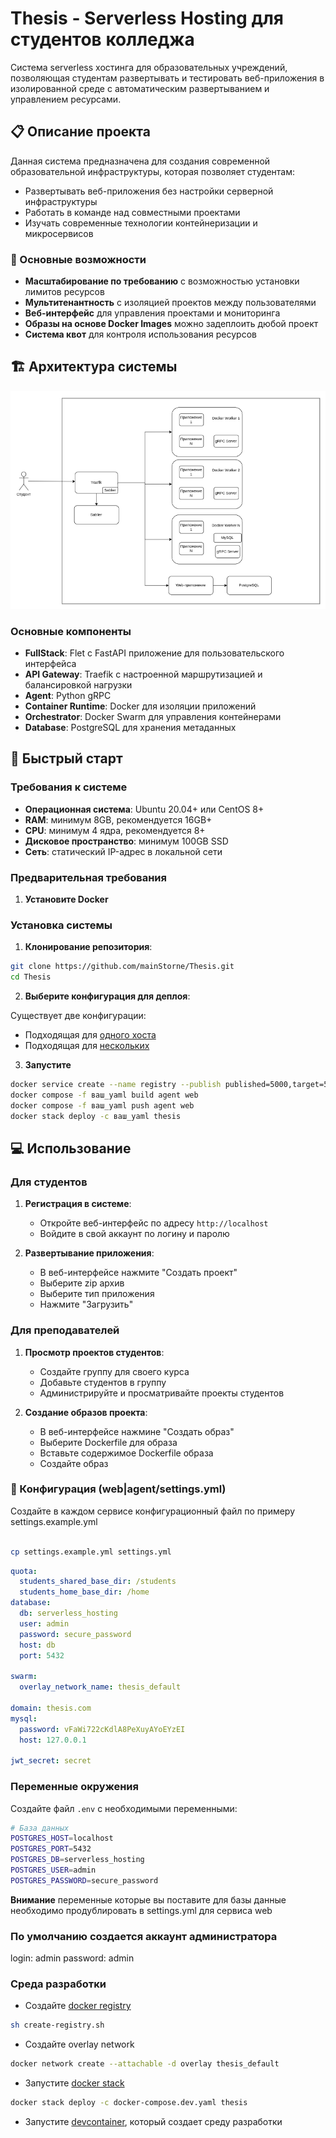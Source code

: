 # Thesis - Serverless Hosting для студентов колледжа

Система serverless хостинга для образовательных учреждений, позволяющая студентам развертывать и тестировать веб-приложения в изолированной среде с автоматическим развертыванием и управлением ресурсами.

## 📋 Описание проекта

Данная система предназначена для создания современной образовательной инфраструктуры, которая позволяет студентам:

- Развертывать веб-приложения без настройки серверной инфраструктуры
- Работать в команде над совместными проектами
- Изучать современные технологии контейнеризации и микросервисов

### 🎯 Основные возможности

- **Масштабирование по требованию** с возможностью установки лимитов ресурсов
- **Мультитенантность** с изоляцией проектов между пользователями
- **Веб-интерфейс** для управления проектами и мониторинга
- **Образы на основе Docker Images** можно задеплоить дюбой проект
- **Система квот** для контроля использования ресурсов

## 🏗️ Архитектура системы

![Architecture](./docs/architecture.png)

### Основные компоненты

- **FullStack**: Flet с FastAPI приложение для пользовательского интерфейса
- **API Gateway**: Traefik с настроенной маршрутизацией и балансировкой нагрузки
- **Agent**: Python gRPC
- **Container Runtime**: Docker для изоляции приложений
- **Orchestrator**: Docker Swarm для управления контейнерами
- **Database**: PostgreSQL для хранения метаданных

## 🚀 Быстрый старт

### Требования к системе

- **Операционная система**: Ubuntu 20.04+ или CentOS 8+
- **RAM**: минимум 8GB, рекомендуется 16GB+
- **CPU**: минимум 4 ядра, рекомендуется 8+
- **Дисковое пространство**: минимум 100GB SSD
- **Сеть**: статический IP-адрес в локальной сети

### Предварительная требования

1. **Установите Docker**

### Установка системы

1. **Клонирование репозитория**:

```bash
git clone https://github.com/mainStorne/Thesis.git
cd Thesis
```

2. **Выберите конфигурация для деплоя**:

Существует две конфигурации:

- Подходящая для [одного хоста](./docker-compose.prod.one-host.yaml)
- Подходящая для [нескольких](./docker-compose.prod.yaml)

3. **Запустите**

```bash
docker service create --name registry --publish published=5000,target=5000 registry:2
docker compose -f ваш_yaml build agent web
docker compose -f ваш_yaml push agent web
docker stack deploy -c ваш_yaml thesis
```

## 💻 Использование

### Для студентов

1. **Регистрация в системе**:
   - Откройте веб-интерфейс по адресу `http://localhost`
   - Войдите в свой аккаунт по логину и паролю

2. **Развертывание приложения**:
   - В веб-интерфейсе нажмите "Создать проект"
   - Выберите zip архив
   - Выберите тип приложения
   - Нажмите "Загрузить"

### Для преподавателей

1. **Просмотр проектов студентов**:
   - Создайте группу для своего курса
   - Добавьте студентов в группу
   - Администрируйте и просматривайте проекты студентов

2.  **Создание образов проекта**:
    - В веб-интерфейсе нажмине "Создать образ"
    - Выберите Dockerfile для образа
    - Вставьте содержимое Dockerfile образа
    - Создайте образ

### 🔧 Конфигурация (web|agent/settings.yml)

Создайте в каждом сервисе конфигурационный файл по примеру settings.example.yml

```bash

cp settings.example.yml settings.yml
```

```yaml
quota:
  students_shared_base_dir: /students
  students_home_base_dir: /home
database:
  db: serverless_hosting
  user: admin
  password: secure_password
  host: db
  port: 5432

swarm:
  overlay_network_name: thesis_default

domain: thesis.com
mysql:
  password: vFaWi722cKdlA8PeXuyAYoEYzEI
  host: 127.0.0.1

jwt_secret: secret
```

### Переменные окружения

Создайте файл `.env` с необходимыми переменными:

```bash
# База данных
POSTGRES_HOST=localhost
POSTGRES_PORT=5432
POSTGRES_DB=serverless_hosting
POSTGRES_USER=admin
POSTGRES_PASSWORD=secure_password
```

**Внимание** переменные которые вы поставите для базы данные необходимо продублировать в settings.yml для сервиса web

### По умолчанию создается аккаунт администратора

login: admin
password: admin

### Среда разработки
  - Создайте [docker registry](./create-registry.sh)
  ```bash
  sh create-registry.sh
  ```
  - Создайте overlay network
  ```bash
  docker network create --attachable -d overlay thesis_default
  ```
  - Запустите [docker stack](./docker-compose.dev.yaml)
  ```bash
  docker stack deploy -c docker-compose.dev.yaml thesis
  ```
  - Запустите [devcontainer](./.devcontainer/devcontainer.json), который создает среду разработки
